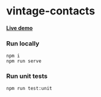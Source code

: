 # vintage-contacts

#### [Live demo]()

### Run locally
```
npm i
npm run serve
```

### Run unit tests
```
npm run test:unit
```

